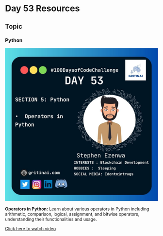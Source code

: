 

# Day 53 Resources

## Topic

### Python

![100 days of code Day 53](https://github.com/GritinAI/100daysofcode2.0/blob/main/Images/Day53.jpg)

**Operators in Python:**
Learn about various operators in Python including arithmetic, comparison, logical, assignment, and bitwise operators, understanding their functionalities and usage.

[Click here to watch video](https://youtu.be/lPVke-p4S7s?si=ZQghxNIBbJ4y45rE)

